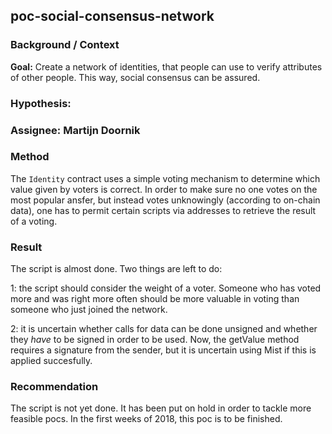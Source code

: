 ## poc-social-consensus-network

### Background / Context
**Goal:** Create a network of identities, that people can use to verify attributes of other people. This way, social consensus can be assured. 

### Hypothesis:


### Assignee: Martijn Doornik

### Method
The `Identity` contract uses a simple voting mechanism to determine which value given by voters is correct. In order
to make sure no one votes on the most popular ansfer, but instead votes unknowingly (according to on-chain data), one
has to permit certain scripts via addresses to retrieve the result of a voting. 

### Result
The script is almost done. Two things are left to do:

1: the script should consider the weight of a voter. Someone who has voted more and was right more often should be more
valuable in voting than someone who just joined the network.

2: it is uncertain whether calls for data can be done unsigned and whether they _have_ to be signed in order to be used. 
Now, the getValue method requires a signature from the sender, but it is uncertain using Mist if this is applied 
succesfully. 

### Recommendation
The script is not yet done. It has been put on hold in order to tackle more feasible pocs. In the first weeks of 
2018, this poc is to be finished. 

